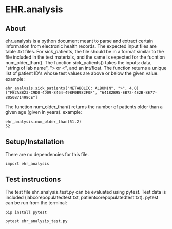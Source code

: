 # EHR.analysis
## About 

ehr_analysis is a python document meant to parse and extract certain information from electronic health records. The expected input files are table .txt files. For sick_patients, the file should be in a format similar to the file included in the test materials, and the same is expected for the fucntion num_older_than(). 
The function sick_patients() takes the inputs: data, "string of lab name", "> or <", and an int/float. The function returns a unique list of patient ID's whose test values are above or below the given value.
example: 
```
ehr_analysis.sick_patients("METABOLIC: ALBUMIN", ">", 4.0)
["FB2ABB23-C9D0-4D09-8464-49BF0B982F0F", "64182B95-EB72-4E2B-BE77-8050B71498CE"]
```
The function num_older_than() returns the number of patients older than a given age (given in years). 
example:
```
ehr_analysis.num_older_than(51.2)
52
```

## Setup/Installation 
There are no dependencies for this file. 
```
import ehr_analysis
```
## Test instructions 
The test file ehr_analysis_test.py can be evaluated using pytest. Test data is included (labcorepopulatedtest.txt, patientcorepopulatedtest.txt). pytest can be run from the terminal:
```
pip install pytest 

pytest ehr_analysis_test.py
```
